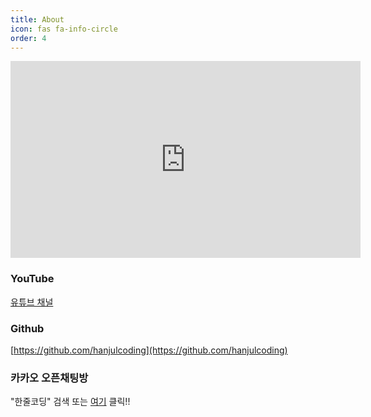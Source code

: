 ```yaml
---
title: About
icon: fas fa-info-circle
order: 4
---
```


<iframe width="560" height="315" src="https://www.youtube.com/embed/Q0Ikea1zKHs" title="YouTube video player" frameborder="0" allow="accelerometer; autoplay; clipboard-write; encrypted-media; gyroscope; picture-in-picture" allowfullscreen></iframe>

### YouTube

[유튜브 채널](https://www.youtube.com/channel/UCS6loxXbMlAL8VwSVM4UIKQ)

### Github

[https://github.com/hanjulcoding](https://github.com/hanjulcoding)

### 카카오 오픈채팅방

"한줄코딩" 검색 또는 [여기](https://open.kakao.com/o/gBCDGDUc) 클릭!!

[youtube]: https://www.youtube.com/channel/UCyfUmIe1NMBCEzsO2iXBzBQ
[github]: https://github.com/hanjulcoding/hanjulcoding.github.io
[kakao]: https://open.kakao.com/o/gBCDGDUc
